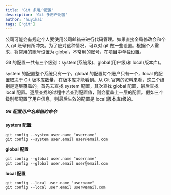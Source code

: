 ```yaml
---
title: 'Git 多用户配置'
description: 'Git 多用户配置'
author: 'huyikai'
tags: ['git']
---
```


公司可能会有规定个人要使用公司邮箱来进行代码管理。如果直接全局修改会和个人 git 账号有所冲突。为了应对这种情况，可以对 git 做一些设置。根据个人需求，将常用的账号设置为 global，不常用的账号，在项目中单独设置。

Git 的配置一共有三个级别：system(系统级)、global(用户级)和 local(版本库)。

system 的配置整个系统只有一个，global 的配置每个账户只有一个，local 的配置取决于 Git 版本库数量，在版本库才能看到。从 Git 官网的资料来看，这三个级别是逐层覆盖的。首先去查找 system 配置，其次查找 global 配置，最后查找 local 配置。逐层查找的过程中若查到配置值，则会覆盖上一层的配置。假如三个级别都配置了用户信息，则最后生效的配置是 local(版本库)级的。

##### Git 配置用户名邮箱的命令

**system 配置**

```
git config --system user.name "username"
git config --system user.email user@email.com
```

**global 配置**

```
git config --global user.name "username"
git config --global user.email user@email.com
```

**local 配置**

```
git config --local user.name "username"
git config --local user.email user@email.com
```
